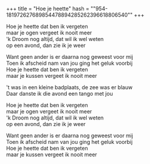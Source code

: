 +++
title = "Hoe je heette"
hash = "\"954-181972627689854478894285262396618806540\""
+++

Hoe je heette dat ben ik vergeten  
maar je ogen vergeet ik nooit meer  
'k Droom nog altijd, dat wil ik wel weten  
op een avond, dan zie ik je weer

Want geen ander is er daarna nog geweest voor mij  
Toen ik afscheid nam van jou ging het geluk voorbij  
Hoe je heette dat ben ik vergeten  
maar je kussen vergeet ik nooit meer

't was in een kleine badplaats, de zee was er blauw  
Daar danste ik die avond een tango met jou

Hoe je heette dat ben ik vergeten  
maar je ogen vergeet ik nooit meer  
'k Droom nog altijd, dat wil ik wel weten  
op een avond, dan zie ik je weer

Want geen ander is er daarna nog geweest voor mij  
Toen ik afscheid nam van jou ging het geluk voorbij  
Hoe je heette dat ben ik vergeten  
maar je kussen vergeet ik nooit meer